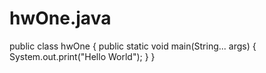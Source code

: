 # hwOne.java
public class hwOne
{
    public static void main(String... args)
    {
        System.out.print("Hello World");
    }
 }
 

